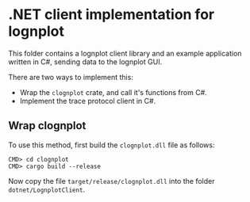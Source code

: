 
# .NET client implementation for lognplot

This folder contains a lognplot client library and an
example application written in C#, sending data to
the lognplot GUI.

There are two ways to implement this:

- Wrap the `clognplot` crate, and call it's functions from C#.
- Implement the trace protocol client in C#.

## Wrap clognplot

To use this method, first build the `clognplot.dll` file as follows:

    CMD> cd clognplot
    CMD> cargo build --release

Now copy the file `target/release/clognplot.dll` into the folder
`dotnet/LognplotClient`.



